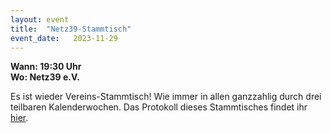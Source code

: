 ```yaml
---
layout: event
title:  "Netz39-Stammtisch"
event_date:   2023-11-29
---
```


**Wann: 19:30 Uhr**\
**Wo: Netz39 e.V.**

Es ist wieder Vereins-Stammtisch! Wie immer in allen ganzzahlig durch drei teilbaren Kalenderwochen. Das Protokoll dieses Stammtisches findet ihr [hier](https://wiki.netz39.de/stammtisch:2023:2023-11-29).
